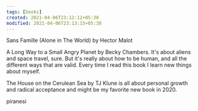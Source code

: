 ```yaml
---
tags: [books]
created: 2021-04-06T23:12:12+05:30
modified: 2021-04-06T23:13:15+05:30
---
```


Sans Famille (Alone in The World) by Hector Malot

A Long Way to a Small Angry Planet by Becky Chambers. It's about aliens and space travel, sure. But it's really about how to be human, and all the different ways that are valid. Every time I read this book I learn new things about myself.

The House on the Cerulean Sea by TJ Klune is all about personal growth and radical acceptance and might be my favorite new book in 2020.

piranesi